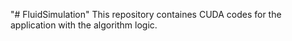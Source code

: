 "# FluidSimulation"
This repository containes CUDA codes for the application with the algorithm logic.